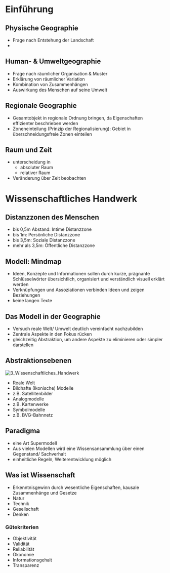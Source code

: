 # Einführung

## Physische Geographie
* Frage nach Entstehung der Landschaft
* 

## Human- & Umweltgeographie
* Frage nach räumlicher Organisation & Muster
* Erklärung von räumlicher Variation
* Kombination von Zusammenhängen
* Auswirkung des Menschen auf seine Umwelt

## Regionale Geographie
* Gesamtobjekt in regionale Ordnung bringen, da Eigenschaften effizienter beschrieben werden
* Zoneneinteilung (Prinzip der Regionalisierung): Gebiet in überschneidungsfreie Zonen einteilen

## Raum und Zeit
* unterscheidung in
  * absoluter Raum
  * relativer Raum
* Veränderung über Zeit beobachten

# Wissenschaftliches Handwerk
## Distanzzonen des Menschen
* bis 0,5m Abstand: Intime Distanzzone
* bis 1m:           Persönliche Distanzzone
* bis 3,5m:         Soziale Distanzzone
* mehr als 3,5m:    Öffentliche Distanzzone

## Modell: Mindmap
* Ideen, Konzepte und Informationen sollen durch kurze, prägnante Schlüsselwörter übersichtlich, organisiert und verständlich visuell erklärt werden
* Verknüpfungen und Assoziationen verbinden Ideen und zeigen Beziehungen
* keine langen Texte

## Das Modell in der Geographie
* Versuch reale Welt/ Umwelt deutlich vereinfacht nachzubilden
* Zentrale Aspekte in den Fokus rücken
* gleichzeitig Abstraktion, um andere Aspekte zu eliminieren oder simpler darstellen

## Abstraktionsebenen

![3_Wissenschaftliches_Handwerk](https://github.com/s92854/Modelle-der-Geography-und-Umweltwissenschaften/assets/134683810/3e06bbfc-cd62-482a-afac-3ebc6219cb59)

* Reale Welt
* Bildhafte (Ikonische) Modelle
 * z.B. Satellitenbilder
* Analogmodelle
 * z.B. Kartenwerke
* Symbolmodelle
 * z.B. BVG-Bahnnetz

## Paradigma
* eine Art Supermodell
* Aus vielen Modellen wird eine Wissensansammlung über einen Gegenstand/ Sachverhalt
* einheitliche Regeln, Weiterentwicklung möglich

## Was ist Wissenschaft
* Erkenntnisgewinn durch wesentliche Eigenschaften, kausale Zusammenhänge und Gesetze
* Natur
* Technik
* Gesellschaft
* Denken

### Gütekriterien
* Objektivität
* Validität
* Reliabilität
* Ökonomie
* Informationsgehalt
* Transparenz

